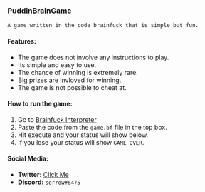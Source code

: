 ### PuddinBrainGame
`A game written in the code brainfuck that is simple but fun.`

#### Features:
- The game does not involve any instructions to play.
- Its simple and easy to use.
- The chance of winning is extremely rare.
- Big prizes are invloved for winning.
- The game is not possible to cheat at.

#### How to run the game:
1. Go to [Brainfuck Interpreter](https://sange.fi/esoteric/brainfuck/impl/interp/i.html)
2. Paste the code from the `game.bf` file in the top box.
3. Hit execute and your status will show below.
4. If you lose your status will show `GAME OVER`.

#### Social Media:
- **Twitter:** [Click Me](https://twitter.com/PuddinArts)
- **Discord:** `sorrow#6475`
